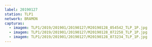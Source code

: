 ```yaml
---
label: 20190127
station: TLP1
network: BRAMON
capturas:
  - imagem: TLP1/2019/201901/20190127/M20190128_054542_TLP_1P.jpg
  - imagem: TLP1/2019/201901/20190127/M20190128_072258_TLP_1P.jpg
  - imagem: TLP1/2019/201901/20190127/M20190128_073234_TLP_1P.jpg
---
```

